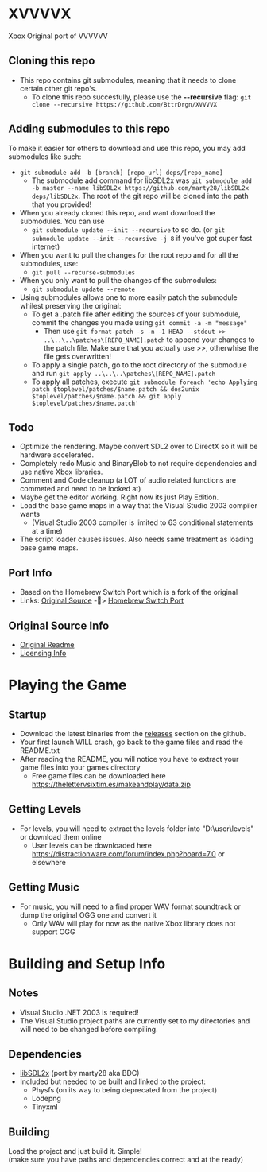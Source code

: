 # XVVVVX
Xbox Original port of VVVVVV  

## Cloning this repo
- This repo contains git submodules, meaning that it needs to clone certain other git repo's. 
  - To clone this repo succesfully, please use the **--recursive** flag: `git clone --recursive https://github.com/BttrDrgn/XVVVVX`
  
## Adding submodules to this repo
To make it easier for others to download and use this repo, you may add submodules like such:
- `git submodule add -b [branch] [repo_url] deps/[repo_name]`
  - The submodule add command for libSDL2x was `git submodule add -b master --name libSDL2x https://github.com/marty28/libSDL2x deps/libSDL2x`.
  The root of the git repo will be cloned into the path that you provided!
- When you already cloned this repo, and want download the submodules. You can use
  - `git submodule update --init --recursive` to so do. (or `git submodule update --init --recursive -j 8` if you've got super fast internet)
- When you want to pull the changes for the root repo and for all the submodules, use:
  - `git pull --recurse-submodules`
- When you only want to pull the changes of the submodules:
  - `git submodule update --remote`
- Using submodules allows one to more easily patch the submodule whilest preserving the original:
  - To get a .patch file after editing the sources of your submodule, commit the changes you made using `git commit -a -m "message"`
    - Then use `git format-patch -s -n -1 HEAD --stdout >> ..\..\..\patches\[REPO_NAME].patch` to append your changes to the patch file. Make sure that you actually use >>, otherwhise the file gets overwritten!
  - To apply a single patch, go to the root directory of the submodule and run `git apply ..\..\..\patches\[REPO_NAME].patch`
  - To apply all patches, execute `git submodule foreach 'echo Applying patch $toplevel/patches/$name.patch && dos2unix $toplevel/patches/$name.patch && git apply $toplevel/patches/$name.patch'`
  

## Todo
- Optimize the rendering. Maybe convert SDL2 over to DirectX so it will be hardware accelerated.  
- Completely redo Music and BinaryBlob to not require dependencies and use native Xbox libraries.
- Comment and Code cleanup (a LOT of audio related functions are commeted and need to be looked at)
- Maybe get the editor working. Right now its just Play Edition.
- Load the base game maps in a way that the Visual Studio 2003 compiler wants
  - (Visual Studio 2003 compiler is limited to 63 conditional statements at a time)
- The script loader causes issues. Also needs same treatment as loading base game maps.

## Port Info
- Based on the Homebrew Switch Port which is a fork of the original  
- Links: [Original Source](https://github.com/TerryCavanagh/VVVVVV) -🍴> [Homebrew Switch Port](https://github.com/NicholeMattera/NX-VVVVVV)  

## Original Source Info
- [Original Readme](https://github.com/TerryCavanagh/VVVVVV/blob/master/README.md)
- [Licensing Info](https://github.com/TerryCavanagh/VVVVVV/blob/master/LICENSE.md)

# Playing the Game
## Startup
- Download the latest binaries from the [releases](https://github.com/BttrDrgn/XVVVVX/releases/latest) section on the github.
- Your first launch WILL crash, go back to the game files and read the README.txt
- After reading the README, you will notice you have to extract your game files into your games directory
  - Free game files can be downloaded here https://thelettervsixtim.es/makeandplay/data.zip
  
## Getting Levels
- For levels, you will need to extract the levels folder into "D:\\user\\levels" or download them online
  - User levels can be downloaded here https://distractionware.com/forum/index.php?board=7.0 or elsewhere

## Getting Music
- For music, you will need to a find proper WAV format soundtrack or dump the original OGG one and convert it
  - Only WAV will play for now as the native Xbox library does not support OGG


# Building and Setup Info
## Notes
- Visual Studio .NET 2003 is required!
- The Visual Studio project paths are currently set to my directories and will need to be changed before compiling.

## Dependencies
- [libSDL2x](https://github.com/marty28/libSDL2x) (port by marty28 aka BDC)
- Included but needed to be built and linked to the project:
  - Physfs (on its way to being deprecated from the project)
  - Lodepng
  - Tinyxml
  
## Building
Load the project and just build it. Simple!  
(make sure you have paths and dependencies correct and at the ready)
